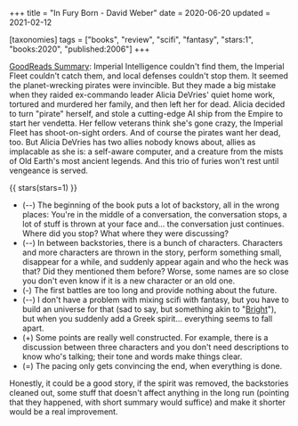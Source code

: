 +++
title = "In Fury Born - David Weber"
date = 2020-06-20
updated = 2021-02-12

[taxonomies]
tags = ["books", "review", "scifi", "fantasy", "stars:1", "books:2020",
"published:2006"]
+++

[GoodReads Summary](https://www.goodreads.com/book/show/130528.In_Fury_Born):
Imperial Intelligence couldn't find them, the Imperial Fleet couldn't catch
them, and local defenses couldn't stop them. It seemed the planet-wrecking
pirates were invincible. But they made a big mistake when they raided
ex-commando leader Alicia DeVries' quiet home work, tortured and murdered her
family, and then left her for dead. Alicia decided to turn "pirate" herself,
and stole a cutting-edge AI ship from the Empire to start her vendetta. Her
fellow veterans think she's gone crazy, the Imperial Fleet has shoot-on-sight
orders. And of course the pirates want her dead, too. But Alicia DeVries has
two allies nobody knows about, allies as implacable as she is: a self-aware
computer, and a creature from the mists of Old Earth's most ancient legends.
And this trio of furies won't rest until vengeance is served.

<!-- more -->

{{ stars(stars=1) }}

- (--) The beginning of the book puts a lot of backstory, all in the wrong
	places: You're in the middle of a conversation, the conversation stops, a
	lot of stuff is thrown at your face and... the conversation just
	continues. Where did you stop? What where they were discussing?
- (--) In between backstories, there is a bunch of characters. Characters and
	more characters are thrown in the story, perform something small,
	disappear for a while, and suddenly appear again and who the heck was
	that? Did they mentioned them before? Worse, some names are so close you
	don't even know if it is a new character or an old one.
- (-) The first battles are too long and provide nothing about the future.
- (--) I don't have a problem with mixing scifi with fantasy,
	but you have to build an universe for that (sad to say, but something akin
	to "[Bright](https://www.imdb.com/title/tt5519340/?ref_=fn_al_tt_1)"), but
	when you suddenly add a Greek spirit... everything seems to fall apart.
- (+) Some points are really well constructed. For example, there is a
	discussion between three characters and you don't need descriptions to
	know who's talking; their tone and words make things clear.
- (=) The pacing only gets convincing the end, when everything is done.

Honestly, it could be a good story, if the spirit was removed, the backstories
cleaned out, some stuff that doesn't affect anything in the long run (pointing
that they happened, with short summary would suffice) and make it shorter
would be a real improvement.
